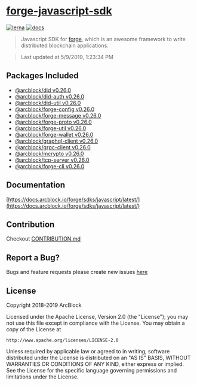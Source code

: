 # [forge-javascript-sdk](https://github.com/ArcBlock/forge-js)

[![lerna](https://img.shields.io/badge/maintained%20with-lerna-cc00ff.svg)](https://lernajs.io/)
[![docs](https://img.shields.io/badge/powered%20by-arcblock-green.svg)](https://docs.arcblock.io)

> Javascript SDK for [forge](https://docs.arcblock.io/forge/latest/), which is an awesome framework to write distributed blockchain applications.

> Last updated at 5/9/2019, 1:23:34 PM

## Packages Included

- [@arcblock/did v0.26.0](./packages/did)
- [@arcblock/did-auth v0.26.0](./packages/did-auth)
- [@arcblock/did-util v0.26.0](./packages/did-util)
- [@arcblock/forge-config v0.26.0](./packages/forge-config)
- [@arcblock/forge-message v0.26.0](./packages/forge-message)
- [@arcblock/forge-proto v0.26.0](./packages/forge-proto)
- [@arcblock/forge-util v0.26.0](./packages/forge-util)
- [@arcblock/forge-wallet v0.26.0](./packages/forge-wallet)
- [@arcblock/graphql-client v0.26.0](./packages/graphql-client)
- [@arcblock/grpc-client v0.26.0](./packages/grpc-client)
- [@arcblock/mcrypto v0.26.0](./packages/mcrypto)
- [@arcblock/tcp-server v0.26.0](./packages/tcp-server)
- [@arcblock/forge-cli v0.26.0](./apps/forge-cli)

## Documentation

[https://docs.arcblock.io/forge/sdks/javascript/latest/](https://docs.arcblock.io/forge/sdks/javascript/latest/)

## Contribution

Checkout [CONTRIBUTION.md](./CONTRIBUTION.md)

## Report a Bug?

Bugs and feature requests please create new issues [here](https://github.com/ArcBlock/forge-js/issues)

## License

Copyright 2018-2019 ArcBlock

Licensed under the Apache License, Version 2.0 (the "License");
you may not use this file except in compliance with the License.
You may obtain a copy of the License at

    http://www.apache.org/licenses/LICENSE-2.0

Unless required by applicable law or agreed to in writing, software
distributed under the License is distributed on an "AS IS" BASIS,
WITHOUT WARRANTIES OR CONDITIONS OF ANY KIND, either express or implied.
See the License for the specific language governing permissions and
limitations under the License.
